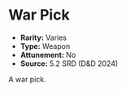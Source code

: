 # War Pick

- **Rarity:** Varies
- **Type:** Weapon
- **Attunement:** No
- **Source:** 5.2 SRD (D&D 2024)

A war pick.
